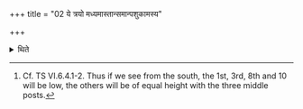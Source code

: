 +++
title = "02 ये त्रयो मध्यमास्तान्समान्पशुकामस्य"

+++

<details><summary>थिते</summary>

2. In the case of a (sacrificer) desirous of cattle (he should fix) those which are in the middle to be of equal (height) (and he should make) the other (posts) alternately (of equal height).[^1]   

[^1]: Cf. TS VI.6.4.1-2. Thus if we see from the south, the 1st, 3rd, 8th and 10 will be low, the others will be of equal height with the three middle posts. 
</details>
